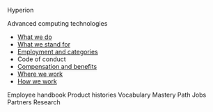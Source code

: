 Hyperion







  Advanced computing technologies


* [What we do ](./what-we-do.md)
* [What we stand for](./what-we-stand-for.md)
* [Employment and categories](./employment-and-categories.md)
* Code of conduct
* [Compensation and benefits](./compensation-and-benefits.md)
* [Where we work](./where-we-work.md)
* [How we work](./how-we-work.md)


Employee handbook Product histories Vocabulary Mastery Path Jobs Partners Research
